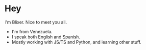 # Hey
I'm Blixer. Nice to meet you all.

- I'm from Venezuela.
- I speak both English and Spanish.
- Mostly working with JS/TS and Python, and learning other stuff.
